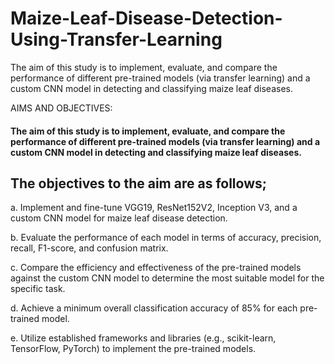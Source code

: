 # Maize-Leaf-Disease-Detection-Using-Transfer-Learning
The aim of this study is to implement, evaluate, and compare the performance of different pre-trained models (via transfer learning) and a custom CNN model in detecting and classifying maize leaf diseases.

AIMS AND OBJECTIVES:
<h4>The aim of this study is to implement, evaluate, and compare the performance of different pre-trained models (via transfer learning) and a custom CNN model in detecting and classifying maize leaf diseases.</h4>

<h2>The objectives to the aim are as follows;</h2>

<p>a.	Implement and fine-tune VGG19, ResNet152V2, Inception V3, and a custom CNN 	model for maize leaf disease detection.</p>
<p>b.	Evaluate the performance of each model in terms of accuracy, precision, recall, F1-score, 	and confusion matrix.</p>
<p>c.	Compare the efficiency and effectiveness of the pre-trained models against the custom 	CNN model to determine the most suitable model for the specific task.</p>
<p>d.	Achieve a minimum overall classification accuracy of 85% for each pre-trained model.</p>
<p>e.	Utilize established frameworks and libraries (e.g., scikit-learn, TensorFlow, PyTorch) to 	implement the pre-trained models.</p>
